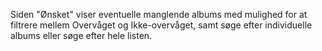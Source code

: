 Siden "Ønsket" viser eventuelle manglende albums med mulighed for at filtrere mellem Overvåget og Ikke-overvåget, samt søge efter individuelle albums eller søge efter hele listen.

